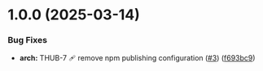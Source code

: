 # 1.0.0 (2025-03-14)

### Bug Fixes

- **arch:** THUB-7 🩹 remove npm publishing configuration ([#3](https://github.com/taskhub-team/task-hub/issues/3)) ([f693bc9](https://github.com/taskhub-team/task-hub/commit/f693bc923cfe5a51e32957705755b31c424f696c))
